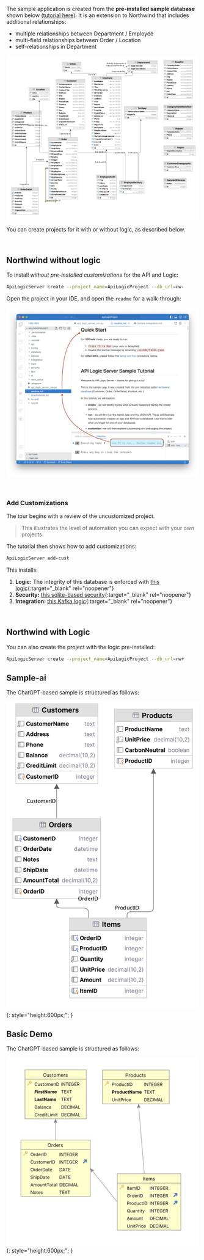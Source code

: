 The sample application is created from the **pre-installed sample database** shown below [(tutorial here)](Tutorial.md).  It is an extension to Northwind that includes additional relationships:

* multiple relationships between Department / Employee
* multi-field relationships between Order / Location
* self-relationships in Department

![Sample Database](images/model/sample-database.png)

You can create projects for it with or without logic, as described below.

&nbsp;

## Northwind without logic

To install _without pre-installed customizations_ for the API and Logic:

```bash
ApiLogicServer create --project_name=ApiLogicProject --db_url=nw-
```
Open the project in your IDE, and open the `readme` for a walk-through:

![Tutorial Welcome](images/tutorial/welcome.png)

&nbsp;

### Add Customizations

The tour begins with a review of the uncustomized project.  

> This illustrates the level of automation you can expect with your own projects.

The tutorial then shows how to add customizations:

```bash
ApiLogicServer add-cust
```

This installs:

1. **Logic:** The integrity of this database is enforced with [this logic](Logic-Why.md#solution-rules-are-an-executable-design){:target="_blank" rel="noopener"}
2. **Security:** [this sqlite-based security](Security-Activation.md){:target="_blank" rel="noopener"}
3. **Integration:** [this Kafka logic](Sample-Integration.md){:target="_blank" rel="noopener"}

&nbsp;

## Northwind with Logic

You can also create the project with the logic pre-installed:

```bash
ApiLogicServer create --project_name=ApiLogicProject --db_url=nw+
```

## Sample-ai

The ChatGPT-based sample is structured as follows:

![Sample-ai Database](images/sample-ai/db-diagram.png){: style="height:600px;";  }


## Basic Demo

The ChatGPT-based sample is structured as follows:

![Sample-ai Database](images/basic_demo/basic_demo_data_model.jpeg){: style="height:600px;";  }



